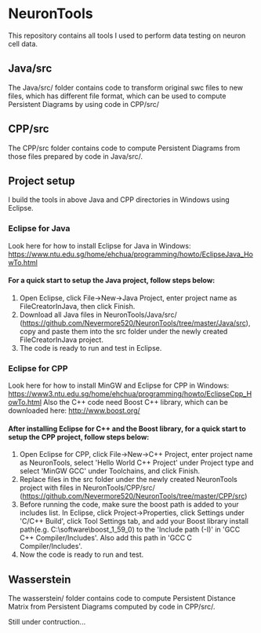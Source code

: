# NeuronTools

This repository contains all tools I used to perform data testing on neuron cell data.

## Java/src
The Java/src/ folder contains code to transform original swc files to new files, which has different file format, which can be used to compute Persistent Diagrams by using code in CPP/src/
## CPP/src
The CPP/src folder contains code to compute Persistent Diagrams from those files prepared by code in Java/src/.
## Project setup
I build the tools in above Java and CPP directories in Windows using Eclipse. 
### Eclipse for Java
Look here for how to install Eclipse for Java in Windows: https://www.ntu.edu.sg/home/ehchua/programming/howto/EclipseJava_HowTo.html
#### For a quick start to setup the Java project, follow steps below:
1. Open Eclipse, click File->New->Java Project, enter project name as FileCreatorInJava, then click Finish. 
2. Download all Java files in NeuronTools/Java/src/ (https://github.com/Nevermore520/NeuronTools/tree/master/Java/src), copy and paste them into the src folder under the newly created FileCreatorInJava project.
3. The code is ready to run and test in Eclipse.
### Eclipse for CPP
Look here for how to install MinGW and Eclipse for CPP in Windows: https://www3.ntu.edu.sg/home/ehchua/programming/howto/EclipseCpp_HowTo.html
Also the C++ code need Boost C++ library, which can be downloaded here: http://www.boost.org/
#### After installing Eclipse for C++ and the Boost library, for a quick start to setup the CPP project, follow steps below:
1. Open Eclipse for CPP, click File->New->C++ Project, enter project name as NeuronTools, select 'Hello World C++ Project' under Project type and select 'MinGW GCC' under Toolchains, and click Finish.
2. Replace files in the src folder under the newly created NeuronTools project with files in NeuronTools/CPP/src/ (https://github.com/Nevermore520/NeuronTools/tree/master/CPP/src)
3. Before running the code, make sure the boost path is added to your includes list. In Eclipse, click Project->Properties, click Settings under 'C/C++ Build', click Tool Settings tab, and add your Boost library install path(e.g. C:\software\boost_1_59_0) to the 'Include path (-I)' in 'GCC C++ Compiler/Includes'. Also add this path in 'GCC C Compiler/Includes'.
4. Now the code is ready to run and test.
## Wasserstein
The wasserstein/ folder contains code to compute Persistent Distance Matrix from Persistent Diagrams computed by code in CPP/src/.

Still under contruction...

